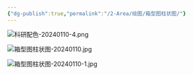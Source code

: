 ```yaml
---
{"dg-publish":true,"permalink":"/2-Area/绘图/箱型图柱状图/"}
---
```


![科研配色-20240110-4.png](/img/user/5-Attachment/Image/%E7%A7%91%E7%A0%94%E9%85%8D%E8%89%B2-20240110-4.png)

![箱型图柱状图-20240110.jpg](/img/user/5-Attachment/Image/%E7%AE%B1%E5%9E%8B%E5%9B%BE%E6%9F%B1%E7%8A%B6%E5%9B%BE-20240110.jpg)

![箱型图柱状图-20240110-1.jpg](/img/user/5-Attachment/Image/%E7%AE%B1%E5%9E%8B%E5%9B%BE%E6%9F%B1%E7%8A%B6%E5%9B%BE-20240110-1.jpg)
